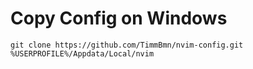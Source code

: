 # Copy Config on Windows
```
git clone https://github.com/TimmBmn/nvim-config.git %USERPROFILE%/Appdata/Local/nvim
```
